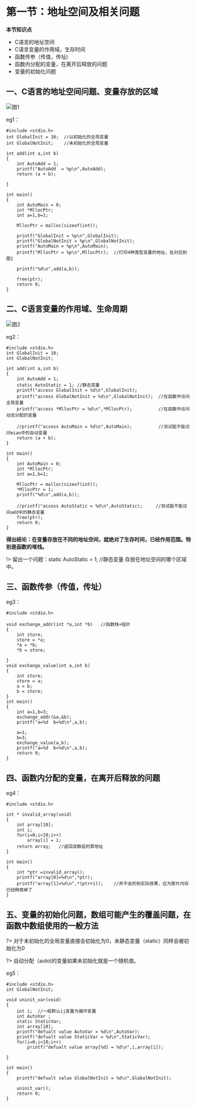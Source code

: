 # 第一节：地址空间及相关问题

**本节知识点**
 
- C语言的地址空间
- C语言变量的作用域，生存时间
- 函数传参（传值，传址)
- 函数内分配的变量，在离开后释放的问题
- 变量的初始化问题

## 一、C语言的地址空间问题、变量存放的区域

![图1](http://upload-images.jianshu.io/upload_images/6757403-7171f0a9251008e1.png?imageMogr2/auto-orient/strip%7CimageView2/2/w/1240)

eg1：

	
	#include <stdio.h>
	int GlobalInit = 10;  //以初始化的全局变量
	int GlobalNotInit;    //未初始化的全局变量
	
	int add(int a,int b)
	{
		int AutoAdd = 1;
		printf("AutoAdd  = %p\n",AutoAdd);
		return (a + b);
		
	}
	
	int main()
	{
	    int AutoMain = 0;
		int *MllocPtr;
		int a=1,b=1;
		
		MllocPtr = malloc(sizeof(int)); 
	
		printf("GlobalInit = %p\n",GlobalInit);
		printf("GlobalNotInit = %p\n",GlobalNotInit);
		printf("AutoMain = %p\n",AutoMain);
		printf("MllocPtr = %p\n",MllocPtr);  //打印4种类型变量的地址，在对应到图1
		
		printf("%d\n",add(a,b));
		
		free(ptr);
		return 0;
	}


## 二、C语言变量的作用域、生命周期

![图2](http://upload-images.jianshu.io/upload_images/6757403-e71ed3ba34f4ba14.png?imageMogr2/auto-orient/strip%7CimageView2/2/w/1240)


eg2：

	#include <stdio.h>
	int GlobalInit = 10;  
	int GlobalNotInit;   
	
	int add(int a,int b)
	{
		int AutoAdd = 1;
		static AutoStatic = 1; //静态变量               
		printf("access GlobalInit = %d\n",GlobalInit);
		printf("access GlobalNotInit = %d\n",GlobalNotInit);  //在函数中访问全局变量
		printf("access *MllocPtr = %d\n",*MllocPtr);  	      //在函数中访问动态分配的变量
	
		//printf("access AutoMain = %d\n",AutoMain);          //测试能不能访问mian中的自动变量
		return (a + b);
	}
	
	int main()
	{
		int AutoMain = 0;
		int *MllocPtr;
		int a=1,b=1;
		
		MllocPtr = malloc(sizeof(int)); 
		*MllocPtr = 1;
		printf("%d\n",add(a,b));
		
		//printf("access AutoStatic = %d\n",AutoStatic);     //测试能不能访问add中的静态变量
		free(ptr);
		return 0;
	}

**得出结论：在变量存放在不同的地址空间，就绝对了生存时间，已经作用范围。特别是函数的堆栈。**

!> 留出一个问题：static AutoStatic = 1; //静态变量 存放在地址空间的哪个区域中。

## 三、函数传参（传值，传址）
eg3：

	#include <stdio.h>
	
	void exchange_addr(int *a,int *b)   //函数栈+指针
	{
		int store;
		store = *a;
		*a = *b;
		*b = store;
		
	}
	void exchange_value(int a,int b)
	{
		int store;
		store = a;
		a = b;
		b = store;
	}
	int main()
	{
		int a=1,b=3;
		exchange_addr(&a,&b);
		printf("a=%d  b=%d\n",a,b);   
	
		a=1;
		b=3;
		exchange_value(a,b);
		printf("a=%d  b=%d\n",a,b);
		return 0;
	}

## 四、函数内分配的变量，在离开后释放的问题
eg4：

	#include <stdio.h>
	
	int * invalid_array(void)
	{
		int array[10];
		int i;
		for(i=0;i<10;i++)
			array[i] = i;
		return array;   //返回该数组的首地址
	}
	
	int main()
	{
		int *ptr =invalid_array();
		printf("array[0]=%d\n",*ptr);   
		printf("array[1]=%d\n",*(ptr+1));    //并不会的到实际效果，应为那片内存已经释放掉了
	}

## 五、变量的初始化问题，数组可能产生的覆盖问题，在函数中数组使用的一般方法

?> 对于未初始化的全局变量直接会初始化为0，未静态变量（static）同样会被初始化为0

?> 自动分配（auto)的变量如果未初始化就是一个随机值。

eg5：

	#include <stdio.h> 
	int GlobalNotInit;   
	
	void uninit_var(void)
	{
		int i;  //一般默认ij变量为循环变量
		int AutoVar ;
		static StaticVar;
		int array[10];
		printf("defualt value AutoVar = %d\n",AutoVar);
		printf("defualt value StaticVar = %d\n",StaticVar);
		for(i=0;i<10;i++)
			printf("defualt value array[%d] = %d\n",i,array[i]);    
	
	}
	
	int main()
	{
		printf("defualt value GlobalNotInit = %d\n",GlobalNotInit);
		
		uninit_var();
		return 0;
	}
